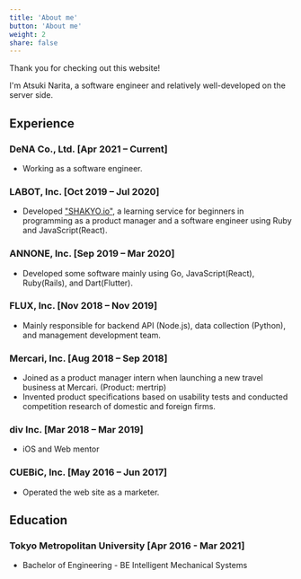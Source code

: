 ```yaml
---
title: 'About me'
button: 'About me'
weight: 2
share: false
---
```


Thank you for checking out this website!

I'm Atsuki Narita, a software engineer and relatively well-developed on the server side.

## Experience
### DeNA Co., Ltd. [Apr 2021 – Current]
- Working as a software engineer.

### LABOT, Inc. [Oct 2019 – Jul 2020]
- Developed ["SHAKYO.io"](https://shakyo.io/), a learning service for beginners in programming as a product manager and a software engineer using Ruby and JavaScript(React).

### ANNONE, Inc. [Sep 2019 – Mar 2020]
- Developed some software mainly using Go, JavaScript(React), Ruby(Rails), and Dart(Flutter).

### FLUX, Inc. [Nov 2018 – Nov 2019]
- Mainly responsible for backend API (Node.js), data collection (Python), and management development team.

### Mercari, Inc. [Aug 2018 – Sep 2018]
- Joined as a product manager intern when launching a new travel business at Mercari. (Product: mertrip)
- Invented product specifications based on usability tests and conducted competition research of domestic and foreign firms.

### div Inc. [Mar 2018 – Mar 2019]
- iOS and Web mentor

### CUEBiC, Inc. [May 2016 – Jun 2017]
- Operated the web site as a marketer.

## Education
### Tokyo Metropolitan University [Apr 2016 - Mar 2021]
- Bachelor of Engineering - BE Intelligent Mechanical Systems
